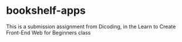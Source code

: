 # bookshelf-apps

This is a submission assignment from Dicoding, in the Learn to Create Front-End Web for Beginners class
